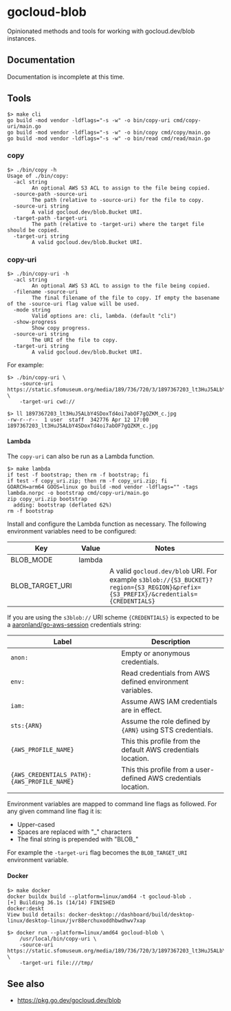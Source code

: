 # gocloud-blob

Opinionated methods and tools for working with gocloud.dev/blob instances.

## Documentation

Documentation is incomplete at this time.

## Tools

```
$> make cli
go build -mod vendor -ldflags="-s -w" -o bin/copy-uri cmd/copy-uri/main.go
go build -mod vendor -ldflags="-s -w" -o bin/copy cmd/copy/main.go
go build -mod vendor -ldflags="-s -w" -o bin/read cmd/read/main.go
```

### copy

```
$> ./bin/copy -h
Usage of ./bin/copy:
  -acl string
    	An optional AWS S3 ACL to assign to the file being copied.
  -source-path -source-uri
    	The path (relative to -source-uri) for the file to copy.
  -source-uri string
    	A valid gocloud.dev/blob.Bucket URI.
  -target-path -target-uri
    	The path (relative to -target-uri) where the target file should be copied.
  -target-uri string
    	A valid gocloud.dev/blob.Bucket URI.
```

### copy-uri

```
$> ./bin/copy-uri -h
  -acl string
    	An optional AWS S3 ACL to assign to the file being copied.
  -filename -source-uri
    	The final filename of the file to copy. If empty the basename of the -source-uri flag value will be used.
  -mode string
    	Valid options are: cli, lambda. (default "cli")
  -show-progress
    	Show copy progress.
  -source-uri string
    	The URI of the file to copy.
  -target-uri string
    	A valid gocloud.dev/blob.Bucket URI.
```

For example:

```
$> ./bin/copy-uri \
	-source-uri https://static.sfomuseum.org/media/189/736/720/3/1897367203_lt3HuJ5ALbY4SDoxTd4oi7abOF7gQZKM_c.jpg \
	-target-uri cwd://

$> ll 1897367203_lt3HuJ5ALbY4SDoxTd4oi7abOF7gQZKM_c.jpg 
-rw-r--r--  1 user  staff  342776 Apr 12 17:00 1897367203_lt3HuJ5ALbY4SDoxTd4oi7abOF7gQZKM_c.jpg
```

#### Lambda

The `copy-uri` can also be run as a Lambda function.

```
$> make lambda
if test -f bootstrap; then rm -f bootstrap; fi
if test -f copy_uri.zip; then rm -f copy_uri.zip; fi
GOARCH=arm64 GOOS=linux go build -mod vendor -ldflags="" -tags lambda.norpc -o bootstrap cmd/copy-uri/main.go
zip copy_uri.zip bootstrap
  adding: bootstrap (deflated 62%)
rm -f bootstrap
```

Install and configure the Lambda function as necessary. The following environment variables need to be configured:

| Key | Value | Notes |
| --- | --- | --- |
| BLOB_MODE | lambda | |
| BLOB_TARGET_URI | | A valid `gocloud.dev/blob` URI. For example `s3blob://{S3_BUCKET}?region={S3_REGION}&prefix={S3_PREFIX}/&credentials={CREDENTIALS}`

If you are using the `s3blob://` URI scheme `{CREDENTIALS}` is expected to be a [aaronland/go-aws-session](https://github.com/aaronland/go-aws-session) credentials string:


| Label | Description |
| --- | --- |
| `anon:` | Empty or anonymous credentials. |
| `env:` | Read credentials from AWS defined environment variables. |
| `iam:` | Assume AWS IAM credentials are in effect. |
| `sts:{ARN}` | Assume the role defined by `{ARN}` using STS credentials. |
| `{AWS_PROFILE_NAME}` | This this profile from the default AWS credentials location. |
| `{AWS_CREDENTIALS_PATH}:{AWS_PROFILE_NAME}` | This this profile from a user-defined AWS credentials location. |

Environment variables are mapped to command line flags as followed. For any given command line flag it is:

* Upper-cased
* Spaces are replaced with "_" characters
* The final string is prepended with "BLOB_"

For example the `-target-uri` flag becomes the `BLOB_TARGET_URI` environment variable.

#### Docker

```
$> make docker
docker buildx build --platform=linux/amd64 -t gocloud-blob .
[+] Building 36.1s (14/14) FINISHED                                                                                                                              docker:deskt         
View build details: docker-desktop://dashboard/build/desktop-linux/desktop-linux/jvr88erchuxoddhbwdhwv7xap
```

```
$> docker run --platform=linux/amd64 gocloud-blob \
	/usr/local/bin/copy-uri \
	-source-uri https://static.sfomuseum.org/media/189/736/720/3/1897367203_lt3HuJ5ALbY4SDoxTd4oi7abOF7gQZKM_c.jpg \
	-target-uri file:///tmp/
```

## See also

* https://pkg.go.dev/gocloud.dev/blob
